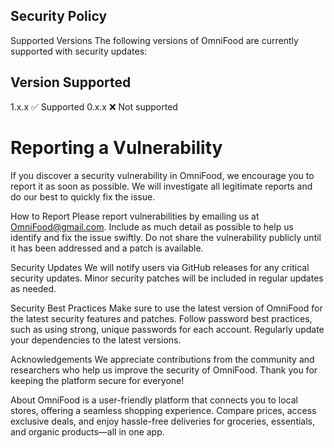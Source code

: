 ## Security Policy
Supported Versions
The following versions of OmniFood are currently supported with security updates:

## Version	Supported
1.x.x	✅ Supported
0.x.x	❌ Not supported

# Reporting a Vulnerability
If you discover a security vulnerability in OmniFood, we encourage you to report it as soon as possible. We will investigate all legitimate reports and do our best to quickly fix the issue.

How to Report
Please report vulnerabilities by emailing us at OmniFood@gmail.com. Include as much detail as possible to help us identify and fix the issue swiftly.
Do not share the vulnerability publicly until it has been addressed and a patch is available.

Security Updates
We will notify users via GitHub releases for any critical security updates.
Minor security patches will be included in regular updates as needed.

Security Best Practices
Make sure to use the latest version of OmniFood for the latest security features and patches.
Follow password best practices, such as using strong, unique passwords for each account.
Regularly update your dependencies to the latest versions.

Acknowledgements
We appreciate contributions from the community and researchers who help us improve the security of OmniFood. Thank you for keeping the platform secure for everyone!

About
OmniFood is a user-friendly platform that connects you to local stores, offering a seamless shopping experience. Compare prices, access exclusive deals, and enjoy hassle-free deliveries for groceries, essentials, and organic products—all in one app.

